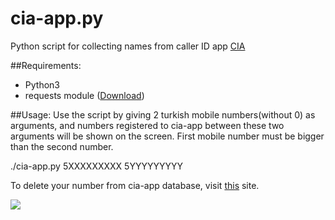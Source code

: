 # cia-app.py
Python script for collecting names from caller ID app [CIA](http://cia-app.com/)

##Requirements:
* Python3
* requests module ([Download](http://docs.python-requests.org/en/latest/user/install/))

##Usage:
Use the script by giving 2 turkish mobile numbers(without 0) as arguments, and numbers registered to cia-app between these two arguments will be shown on the screen. First mobile number must be bigger than the second number.

./cia-app.py 5XXXXXXXXX 5YYYYYYYYY

To delete your number from cia-app database, visit [this](http://cia-app.com/self-service/delist-number/) site.

![](http://cdn.meme.am/instances2/500x/1139657.jpg)
